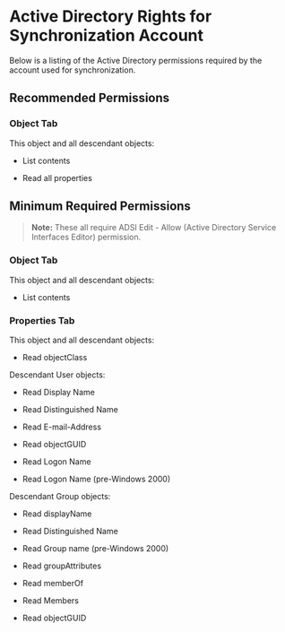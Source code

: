 [title]: # (Active Directory)
[tags]: # (Active Directory)
[priority]: # (1000)

# Active Directory Rights for Synchronization Account

Below is a listing of the Active Directory permissions required by the account used for synchronization.

## Recommended Permissions

###  Object Tab

This object and all descendant objects:

- List contents

- Read all properties

## Minimum Required Permissions

> **Note:** These all require ADSI Edit - Allow (Active Directory Service Interfaces Editor) permission.

### Object Tab

This object and all descendant objects:

- List contents

### Properties Tab

This object and all descendant objects:

- Read objectClass

Descendant User objects:

- Read Display Name

- Read Distinguished Name

- Read E-mail-Address

- Read objectGUID

- Read Logon Name

- Read Logon Name (pre-Windows 2000)

Descendant Group objects:

- Read displayName

- Read Distinguished Name

- Read Group name (pre-Windows 2000)

- Read groupAttributes

- Read memberOf

- Read Members

- Read objectGUID
